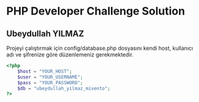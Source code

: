 # PHP Developer Challenge Solution

## Ubeydullah YILMAZ

Projeyi çalıştırmak için config/database.php dosyasını kendi host, kullanıcı adı ve şifrenize göre düzenlemeniz gerekmektedir.

```php
<?php
    $host = "YOUR_HOST";
    $user = "YOUR_USERNAME";
    $pass = "YOUR_PASSWORD";
    $db = "ubeydullah_yilmaz_mivento";
?>
```